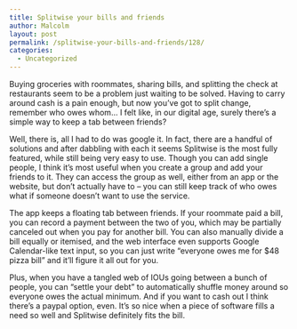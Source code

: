 ```yaml
---
title: Splitwise your bills and friends
author: Malcolm
layout: post
permalink: /splitwise-your-bills-and-friends/128/
categories:
  - Uncategorized
---
```

Buying groceries with roommates, sharing bills, and splitting the check at restaurants seem to be a problem just waiting to be solved. Having to carry around cash is a pain enough, but now you&#8217;ve got to split change, remember who owes whom&#8230; I felt like, in our digital age, surely there&#8217;s a simple way to keep a tab between friends?

Well, there is, all I had to do was google it. In fact, there are a handful of solutions and after dabbling with each it seems Splitwise is the most fully featured, while still being very easy to use. Though you can add single people, I think it&#8217;s most useful when you create a group and add your friends to it. They can access the group as well, either from an app or the website, but don&#8217;t actually have to &#8211; you can still keep track of who owes what if someone doesn&#8217;t want to use the service.

The app keeps a floating tab between friends. If your roommate paid a bill, you can record a payment between the two of you, which may be partially canceled out when you pay for another bill. You can also manually divide a bill equally or itemised, and the web interface even supports Google Calendar-like text input, so you can just write &#8220;everyone owes me for $48 pizza bill&#8221; and it&#8217;ll figure it all out for you.

Plus, when you have a tangled web of IOUs going between a bunch of people, you can &#8220;settle your debt&#8221; to automatically shuffle money around so everyone owes the actual minimum. And if you want to cash out I think there&#8217;s a paypal option, even. It&#8217;s so nice when a piece of software fills a need so well and Splitwise definitely fits the bill.